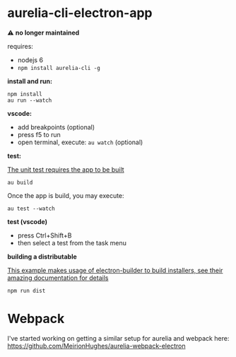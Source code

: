 # aurelia-cli-electron-app

:warning: **no longer maintained**

requires:
  * nodejs 6
  * `npm install aurelia-cli -g`

**install and run:**

```shell
npm install
au run --watch
```

**vscode:**
* add breakpoints (optional)
* press f5 to run
* open terminal, execute: `au watch` (optional)

**test:**

[The unit test requires the app to be built](https://github.com/aurelia/cli/issues/370)

```shell
au build
```

Once the app is build, you may execute:

```shell
au test --watch
```
**test (vscode)**
* press Ctrl+Shift+B
* then select a test from the task menu

**building a distributable**

[This example makes usage of electron-builder to build installers, see their amazing documentation for details](https://github.com/electron-userland/electron-builder)

```shell
npm run dist
```

# Webpack 

I've started working on getting a similar setup for aurelia and webpack here: https://github.com/MeirionHughes/aurelia-webpack-electron

